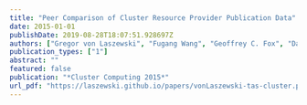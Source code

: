 ```yaml
---
title: "Peer Comparison of Cluster Resource Provider Publication Data"
date: 2015-01-01
publishDate: 2019-08-28T18:07:51.928697Z
authors: ["Gregor von Laszewski", "Fugang Wang", "Geoffrey C. Fox", "David L. Hart", "Thomas R. Furlani", "Robert L. DeLeon", "Steven M. Gallo"]
publication_types: ["1"]
abstract: ""
featured: false
publication: "*Cluster Computing 2015*"
url_pdf: "https://laszewski.github.io/papers/vonLaszewski-tas-cluster.pdf"
---
```


